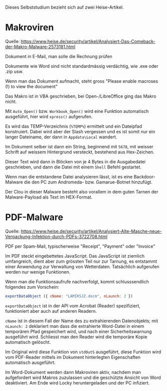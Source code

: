 Dieses Selbststudium bezieht sich auf zwei Heise-Artikel.

# Makroviren

Quelle: https://www.heise.de/security/artikel/Analysiert-Das-Comeback-der-Makro-Malware-2573181.html	

Dokument in E-Mail, man solle die Rechnung prüfen

Dokumente wie Word sind nicht standardmässig verdächtig, wie .exe oder .zip usw.

Wenn man das Dokument aufmacht, steht gross "Please enable macroses (!) to view the document"

Das Makro ist in VBA geschrieben, bei Open-/LibreOffice ging das Makro nicht.

Mit `Auto_Open()` bzw. `Workbook_Open()` wird eine Funktion automatisch ausgeführt, hier wird `xpress()` aufgerufen.

Es wird das TEMP-Verzeichnis (`%TEMP%`) ermittelt und ein Dateipfad konstruiert. Dabei wird aber der Slash vergessen und es ist somit nur ein langer Dateiname, der dann in `Appdata\Local` wandert.

Im Dokument selber ist dann ein String, beginnend mit `5678`, mit weisser Schrift auf weissem Hintergrund versteckt, bestehend aus Hex-Zeichen.

Dieser Text wird dann in Blöcken von je 4 Bytes in die Ausgabedatei geschrieben, und dann die Datei mit einem `Shell` Befehl gestartet.

Wenn man die entstandene Datei analysieren lässt, ist es eine Backdoor-Malware die den PC zum Andromeda- bzw. Gamarue-Botnet hinzufügt. 

Der Clou in dieser Malware besteht also vorallem in dem guten Tarnen der Malware-Payload als Text im HEX-Format.

# PDF-Malware

Quelle: https://www.heise.de/security/artikel/Analysiert-Alte-Masche-neue-Verpackung-Infektion-durch-PDFs-3722708.html

PDF per Spam-Mail, typischerweise "Receipt", "Payment" oder "Invoice"

Im PDF steckt eingebettetes JavaScript. Das JavaScript ist ziemlich umfangreich, dient aber zum grössten Teil nur zur Tarnung, es entstammt einer Anwendung zur Verwaltung von Wetterdaten. Tatsächlich aufgerufen werden nur wenige Funktionen.

Wenn man die Funktionsaufrufe nachverfolgt, kommt schlusssendlich folgendes zum Vorschein:

```javascript
exportDataObject ({ cName: "LAMIKSJZ.docm", nLaunch: 2 })
```

`exportDataObject` ist in der API vom Acrobat (Reader) spezifiziert, funktioniert aber auch auf anderen Readern.

`cName` ist in diesem Fall der Name des zu extrahierenden Datenobjekts; mit `nLaunch: 2` deklariert man dass die extrahierte Word-Datei in einem temporären Pfad gespeichert wird, und nach einer Sicherheitswarnung ausgeführt wird. Schliesst man den Reader wird die temporäre Kopie automatisch gelöscht.

Im Original wird diese Funktion von `stdOutS`  ausgeführt, diese Funktion wird vom PDF-Reader mittels im Dokument hinterlegten Eigenschaften automatisch ausgeführt.

Im Word-Dokument werden dann Makroviren aktiv, nachdem man aufgefordert wird Makros zuzulassen und die geschützte Ansicht von Word deaktiviert. Am Ende wird Locky heruntergeladen und der PC infiziert. 